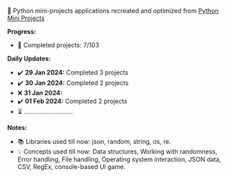 🐍 Python mini-projects applications recreated and optimized from [Python Mini Projects](https://python-world.github.io/python-mini-projects/#/)

**Progress:**
- 📅 Completed projects: 7/103

**Daily Updates:**
- ✔️ **29 Jan 2024:** Completed 3 projects
- ✔️ **30 Jan 2024:** Completed 2 projects
- ❌ **31 Jan 2024:**
- ✔️ **01 Feb 2024:** Completed 2 projects
- ⏳ *............................*

**Notes:**
- 📚 Libraries used till now: json, random, string, os, re.
- 💡 Concepts used till now: Data structures, Working with randomness, Error handling, File handling, Operating system interaction, JSON data, CSV, RegEx, console-based UI game.
